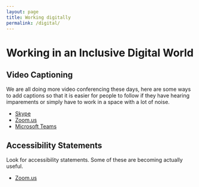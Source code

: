 ```yaml
---
layout: page
title: Working digitally
permalink: /digital/
---
```


# Working in an Inclusive Digital World

## Video Captioning
We are all doing more video conferencing these days, here are some ways to add captions so that it is easier for people to follow if they have hearing imparements or simply have to work in a space with a lot of noise.

* [Skype](https://support.skype.com/en/faq/FA34877/how-do-i-turn-live-captions-subtitles-on-during-a-skype-call)
* [Zoom.us](https://support.zoom.us/hc/en-us/articles/207279736-Getting-Started-with-Closed-Captioning)
* [Microsoft Teams](https://support.office.com/en-us/article/Use-live-captions-in-a-Teams-meeting-4be2d304-f675-4b57-8347-cbd000a21260)

## Accessibility Statements
Look for accessibility statements. Some of these are becoming actually useful.

* [Zoom.us](https://zoom.us/accessibility)
